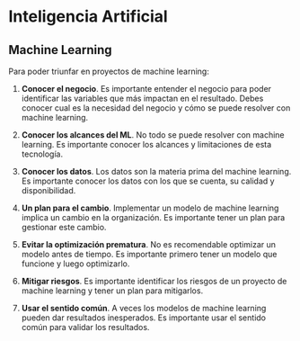 # Inteligencia Artificial

## Machine Learning

Para poder triunfar en proyectos de machine learning:

1. **Conocer el negocio**. Es importante entender el negocio para poder identificar las variables que más impactan en el resultado. Debes conocer cual es la necesidad del negocio y cómo se puede resolver con machine learning.

2. **Conocer los alcances del ML**. No todo se puede resolver con machine learning. Es importante conocer los alcances y limitaciones de esta tecnología.

3. **Conocer los datos**. Los datos son la materia prima del machine learning. Es importante conocer los datos con los que se cuenta, su calidad y disponibilidad.

4. **Un plan para el cambio**. Implementar un modelo de machine learning implica un cambio en la organización. Es importante tener un plan para gestionar este cambio.

5. **Evitar la optimización prematura**. No es recomendable optimizar un modelo antes de tiempo. Es importante primero tener un modelo que funcione y luego optimizarlo.

6. **Mitigar riesgos**. Es importante identificar los riesgos de un proyecto de machine learning y tener un plan para mitigarlos.

7. **Usar el sentido común**. A veces los modelos de machine learning pueden dar resultados inesperados. Es importante usar el sentido común para validar los resultados.